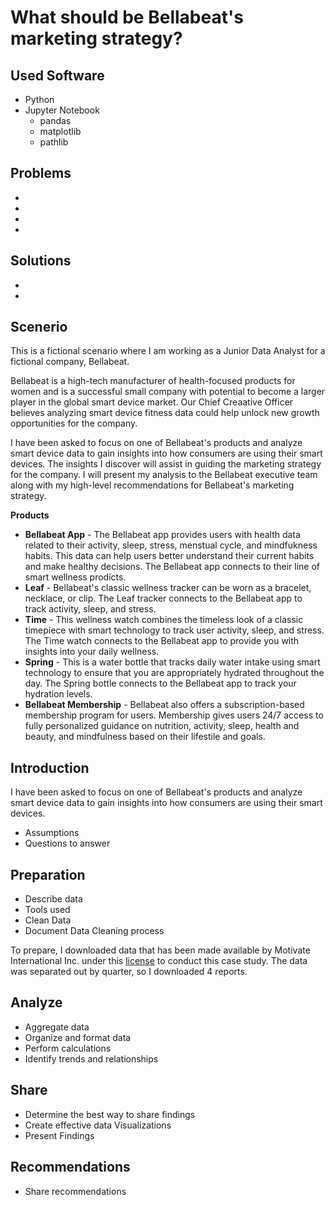 # What should be Bellabeat's marketing strategy?

## Used Software
- Python
- Jupyter Notebook
  - pandas
  - matplotlib
  - pathlib

## Problems
- 
- 
- 
- 

## Solutions
- 
- 

## Scenerio
This is a fictional scenario where I am working as a Junior Data Analyst for a fictional company, Bellabeat.

Bellabeat is a high-tech manufacturer of health-focused products for women and is a successful small company with potential to become a larger player in the global smart device market. Our Chief Creaative Officer believes analyzing smart device fitness data could help unlock new growth opportunities for the company.

I have been asked to focus on one of Bellabeat's products and analyze smart device data to gain insights into how consumers are using their smart devices. The insights I discover will assist in guiding the marketing strategy for the company. I will present my analysis to the Bellabeat executive team along with my high-level recommendations for Bellabeat's marketing strategy.

**Products**

- **Bellabeat App** - The Bellabeat app provides users with health data related to their activity, sleep, stress, menstual cycle, and mindfukness habits. This data can help users better understand their current habits and make healthy decisions. The Bellabeat app connects to their line of smart wellness prodicts.
- **Leaf** - Bellabeat's classic wellness tracker can be worn as a bracelet, necklace, or clip. The Leaf tracker connects to the Bellabeat app to track activity, sleep, and stress.
- **Time** - This wellness watch combines the timeless look of a classic timepiece with smart technology to track user activity, sleep, and stress. The Time watch connects to the Bellabeat app to provide you with insights into your daily wellness.
- **Spring** - This is a water bottle that tracks daily water intake using smart technology to ensure that you are appropriately hydrated throughout the day. The Spring bottle connects to the Bellabeat app to track your hydration levels.
- **Bellabeat Membership** - Bellabeat also offers a subscription-based membership program for users. Membership gives users 24/7 access to fully personalized guidance on nutrition, activity, sleep, health and beauty, and mindfulness based on their lifestile and goals.

## Introduction
I have been asked to focus on one of Bellabeat's products and analyze smart device data to gain insights into how consumers are using their smart devices.

- Assumptions
- Questions to answer

## Preparation
- Describe data
- Tools used
- Clean Data
- Document Data Cleaning process

To prepare, I downloaded data that has been made available by Motivate International Inc. under this [license](https://www.divvybikes.com/data-license-agreement) to conduct this case study. The data was separated out by quarter, so I downloaded 4 reports. 

## Analyze
- Aggregate data
- Organize and format data
- Perform calculations
- Identify trends and relationships

## Share
- Determine the best way to share findings
- Create effective data Visualizations
- Present Findings

## Recommendations
- Share recommendations

